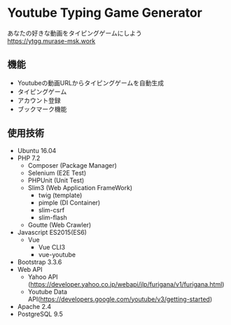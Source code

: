 # Youtube Typing Game Generator

あなたの好きな動画をタイピングゲームにしよう  
https://ytgg.murase-msk.work  

## 機能
  - Youtubeの動画URLからタイピングゲームを自動生成
  - タイピングゲーム
  - アカウント登録
  - ブックマーク機能

## 使用技術
  - Ubuntu 16.04
  - PHP 7.2
    - Composer (Package Manager)
    - Selenium (E2E Test)
    - PHPUnit (Unit Test)
    - Slim3 (Web Application FrameWork)
      - twig (template)
      - pimple (DI Container)
      - slim-csrf
      - slim-flash
    - Goutte (Web Crawler)
  - Javascript ES2015(ES6)  
    - Vue
      - Vue CLI3
      - vue-youtube
  - Bootstrap 3.3.6
  - Web API
    - Yahoo API (https://developer.yahoo.co.jp/webapi/jlp/furigana/v1/furigana.html)
    - Youtube Data API(https://developers.google.com/youtube/v3/getting-started)
  - Apache 2.4
  - PostgreSQL 9.5




